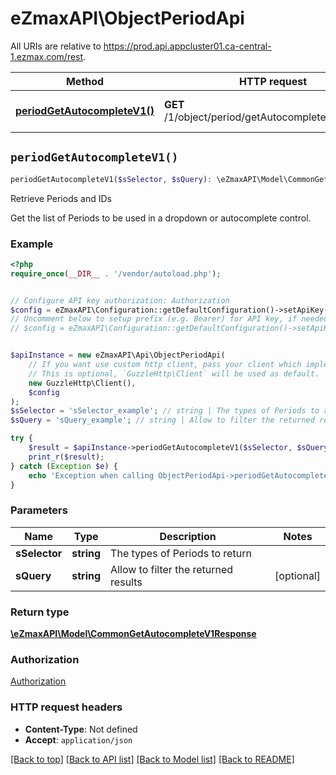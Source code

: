 # eZmaxAPI\ObjectPeriodApi

All URIs are relative to https://prod.api.appcluster01.ca-central-1.ezmax.com/rest.

Method | HTTP request | Description
------------- | ------------- | -------------
[**periodGetAutocompleteV1()**](ObjectPeriodApi.md#periodGetAutocompleteV1) | **GET** /1/object/period/getAutocomplete/{sSelector} | Retrieve Periods and IDs


## `periodGetAutocompleteV1()`

```php
periodGetAutocompleteV1($sSelector, $sQuery): \eZmaxAPI\Model\CommonGetAutocompleteV1Response
```

Retrieve Periods and IDs

Get the list of Periods to be used in a dropdown or autocomplete control.

### Example

```php
<?php
require_once(__DIR__ . '/vendor/autoload.php');


// Configure API key authorization: Authorization
$config = eZmaxAPI\Configuration::getDefaultConfiguration()->setApiKey('Authorization', 'YOUR_API_KEY');
// Uncomment below to setup prefix (e.g. Bearer) for API key, if needed
// $config = eZmaxAPI\Configuration::getDefaultConfiguration()->setApiKeyPrefix('Authorization', 'Bearer');


$apiInstance = new eZmaxAPI\Api\ObjectPeriodApi(
    // If you want use custom http client, pass your client which implements `GuzzleHttp\ClientInterface`.
    // This is optional, `GuzzleHttp\Client` will be used as default.
    new GuzzleHttp\Client(),
    $config
);
$sSelector = 'sSelector_example'; // string | The types of Periods to return
$sQuery = 'sQuery_example'; // string | Allow to filter the returned results

try {
    $result = $apiInstance->periodGetAutocompleteV1($sSelector, $sQuery);
    print_r($result);
} catch (Exception $e) {
    echo 'Exception when calling ObjectPeriodApi->periodGetAutocompleteV1: ', $e->getMessage(), PHP_EOL;
}
```

### Parameters

Name | Type | Description  | Notes
------------- | ------------- | ------------- | -------------
 **sSelector** | **string**| The types of Periods to return |
 **sQuery** | **string**| Allow to filter the returned results | [optional]

### Return type

[**\eZmaxAPI\Model\CommonGetAutocompleteV1Response**](../Model/CommonGetAutocompleteV1Response.md)

### Authorization

[Authorization](../../README.md#Authorization)

### HTTP request headers

- **Content-Type**: Not defined
- **Accept**: `application/json`

[[Back to top]](#) [[Back to API list]](../../README.md#endpoints)
[[Back to Model list]](../../README.md#models)
[[Back to README]](../../README.md)

